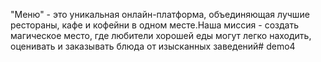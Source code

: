 "Меню" - это уникальная онлайн-платформа, объединяющая лучшие рестораны, кафе и кофейни в одном месте.Наша миссия - создать магическое место, где любители хорошей еды могут легко находить, оценивать и заказывать блюда от изысканных заведений#   d e m o 4  
 